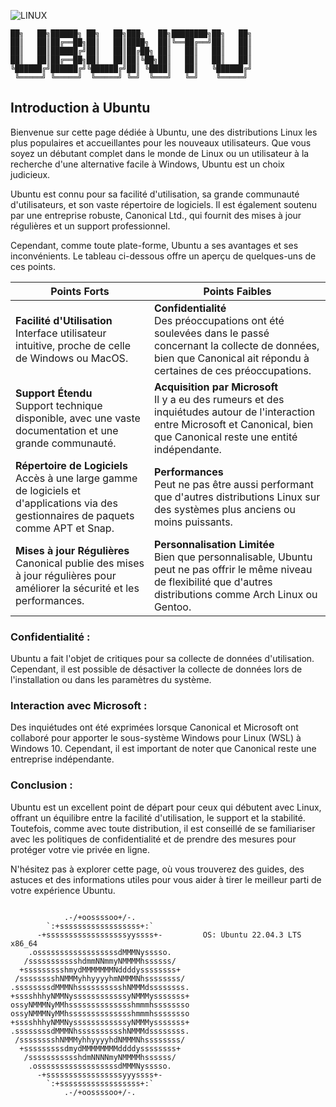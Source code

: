 ![LINUX](https://img.shields.io/badge/UBUNTU-orange)
```
██╗   ██╗██████╗ ██╗   ██╗███╗   ██╗████████╗██╗   ██╗
██║   ██║██╔══██╗██║   ██║████╗  ██║╚══██╔══╝██║   ██║
██║   ██║██████╔╝██║   ██║██╔██╗ ██║   ██║   ██║   ██║
██║   ██║██╔══██╗██║   ██║██║╚██╗██║   ██║   ██║   ██║
╚██████╔╝██████╔╝╚██████╔╝██║ ╚████║   ██║   ╚██████╔╝
 ╚═════╝ ╚═════╝  ╚═════╝ ╚═╝  ╚═══╝   ╚═╝    ╚═════╝ 
```
## Introduction à Ubuntu

Bienvenue sur cette page dédiée à Ubuntu, une des distributions Linux les plus populaires et accueillantes pour les nouveaux utilisateurs. Que vous soyez un débutant complet dans le monde de Linux ou un utilisateur à la recherche d'une alternative facile à Windows, Ubuntu est un choix judicieux.

Ubuntu est connu pour sa facilité d'utilisation, sa grande communauté d'utilisateurs, et son vaste répertoire de logiciels. Il est également soutenu par une entreprise robuste, Canonical Ltd., qui fournit des mises à jour régulières et un support professionnel.

Cependant, comme toute plate-forme, Ubuntu a ses avantages et ses inconvénients. Le tableau ci-dessous offre un aperçu de quelques-uns de ces points.

| Points Forts | Points Faibles |
|---|---|
| **Facilité d'Utilisation**<br>Interface utilisateur intuitive, proche de celle de Windows ou MacOS. | **Confidentialité**<br>Des préoccupations ont été soulevées dans le passé concernant la collecte de données, bien que Canonical ait répondu à certaines de ces préoccupations. |
| **Support Étendu**<br>Support technique disponible, avec une vaste documentation et une grande communauté. | **Acquisition par Microsoft**<br>Il y a eu des rumeurs et des inquiétudes autour de l'interaction entre Microsoft et Canonical, bien que Canonical reste une entité indépendante. |
| **Répertoire de Logiciels**<br>Accès à une large gamme de logiciels et d'applications via des gestionnaires de paquets comme APT et Snap. | **Performances**<br>Peut ne pas être aussi performant que d'autres distributions Linux sur des systèmes plus anciens ou moins puissants. |
| **Mises à jour Régulières**<br>Canonical publie des mises à jour régulières pour améliorer la sécurité et les performances. | **Personnalisation Limitée**<br>Bien que personnalisable, Ubuntu peut ne pas offrir le même niveau de flexibilité que d'autres distributions comme Arch Linux ou Gentoo. |

### Confidentialité :
Ubuntu a fait l'objet de critiques pour sa collecte de données d'utilisation. Cependant, il est possible de désactiver la collecte de données lors de l'installation ou dans les paramètres du système.

### Interaction avec Microsoft :
Des inquiétudes ont été exprimées lorsque Canonical et Microsoft ont collaboré pour apporter le sous-système Windows pour Linux (WSL) à Windows 10. Cependant, il est important de noter que Canonical reste une entreprise indépendante.

### Conclusion :
Ubuntu est un excellent point de départ pour ceux qui débutent avec Linux, offrant un équilibre entre la facilité d'utilisation, le support et la stabilité. Toutefois, comme avec toute distribution, il est conseillé de se familiariser avec les politiques de confidentialité et de prendre des mesures pour protéger votre vie privée en ligne.

N'hésitez pas à explorer cette page, où vous trouverez des guides, des astuces et des informations utiles pour vous aider à tirer le meilleur parti de votre expérience Ubuntu.

```
            
            .-/+oossssoo+/-.               
        `:+ssssssssssssssssss+:`           
      -+ssssssssssssssssssyyssss+-         OS: Ubuntu 22.04.3 LTS x86_64 
    .ossssssssssssssssssdMMMNysssso.       
   /ssssssssssshdmmNNmmyNMMMMhssssss/      
  +ssssssssshmydMMMMMMMNddddyssssssss+     
 /sssssssshNMMMyhhyyyyhmNMMMNhssssssss/    
.ssssssssdMMMNhsssssssssshNMMMdssssssss.   
+sssshhhyNMMNyssssssssssssyNMMMysssssss+   
ossyNMMMNyMMhsssssssssssssshmmmhssssssso   
ossyNMMMNyMMhsssssssssssssshmmmhssssssso  
+sssshhhyNMMNyssssssssssssyNMMMysssssss+   
.ssssssssdMMMNhsssssssssshNMMMdssssssss.   
 /sssssssshNMMMyhhyyyyhdNMMMNhssssssss/    
  +sssssssssdmydMMMMMMMMddddyssssssss+     
   /ssssssssssshdmNNNNmyNMMMMhssssss/      
    .ossssssssssssssssssdMMMNysssso.       
      -+sssssssssssssssssyyyssss+-
        `:+ssssssssssssssssss+:`                                   
            .-/+oossssoo+/-.
```
